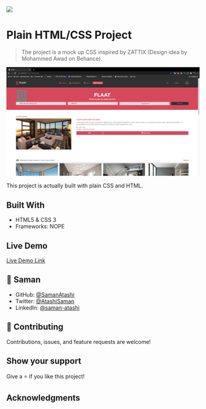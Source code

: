 ![](https://img.shields.io/badge/Microverse-blueviolet)

# Plain HTML/CSS Project

> The project is a mock up CSS inspired by ZATTIX (Design idea by Mohammed Awad on Behance).

![](./img/Screenshot.png)

This project is actually built with plain CSS and HTML.

## Built With

- HTML5 & CSS 3
- Frameworks: NOPE

## Live Demo

[Live Demo Link](https://samanatashi.github.io/HTML-CSS-Design-Project/)

## 👤 **Saman**

- GitHub: [@SamanAtashi](https://github.com/SamanAtashi)
- Twitter: [@AtashiSaman](https://twitter.com/AtashiSaman)
- LinkedIn: [@saman-atashi](https://www.linkedin.com/in/saman-atashi-9539911b0)

## 🤝 Contributing

Contributions, issues, and feature requests are welcome!

## Show your support

Give a ⭐️ if you like this project!

## Acknowledgments
